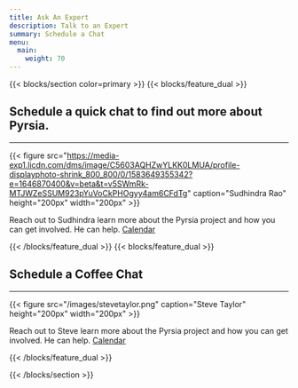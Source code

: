 ```yaml
---
title: Ask An Expert
description: Talk to an Expert
summary: Schedule a Chat
menu:
  main:
    weight: 70
---
```


{{< blocks/section color=primary >}}
{{< blocks/feature_dual >}}

<h2>Schedule a quick chat to find out more about Pyrsia.</h2>
<hr>

{{< figure src="https://media-exp1.licdn.com/dms/image/C5603AQHZwYLKK0LMUA/profile-displayphoto-shrink_800_800/0/1583649355342?e=1646870400&v=beta&t=v5SWmRk-MTJWZeSSUM923pYuVoCkPHOgyy4am6CFdTg" caption="Sudhindra Rao" height="200px" width="200px" >}}

Reach out to Sudhindra learn more about the Pyrsia project and how you can get involved. He can help. <a href="https://go.oncehub.com/pyrsia_oss">Calendar</a>

{{< /blocks/feature_dual >}}
{{< blocks/feature_dual >}}

<h2>Schedule a Coffee Chat</h2>
<hr>

{{< figure src="/images/stevetaylor.png" caption="Steve Taylor" height="200px" width="200px" >}}

Reach out to Steve learn more about the Pyrsia project and how you can get involved. He can help. <a href="https://go.oncehub.com/pyrsia">Calendar</a>

{{< /blocks/feature_dual >}}

{{< /blocks/section >}}

